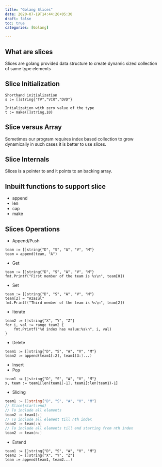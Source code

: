 ```yaml
---
title: "Golang Slices"
date: 2020-07-19T14:44:26+05:30
draft: false
toc: true
categories: [Golang]

---
```


## What are slices
Slices are golang provided data structure to create dynamic sized collection of same type elements

## Slice Initialization
```
Shorthand initialization
s := []string{"TV","VCR","DVD"}

Intialization with zero value of the type
t := make([]string,10)
```

## Slice versus Array
Sometimes our program requires index based collection to grow dynamically in such cases it is better to use slices.

## Slice Internals
Slices is a pointer to and it points to an backing array.

## Inbuilt functions to support slice
- append
- len
- cap
- make

## Slices Operations
- Append/Push
```
team := []string{"D", "S", "A", "V", "M"}
team = append(team, "A")
```
- Get
```
team := []string{"D", "S", "A", "V", "M"}
fmt.Printf("First member of the team is %s\n", team[0])
```
- Set
```
team := []string{"D", "S", "A", "V", "M"}
team[2] = "Azazul"
fmt.Printf("Third member of the team is %s\n", team[2])
```
- Iterate
```
team2 := []string{"X", "Y", "Z"}
for i, val := range team2 {
    fmt.Printf("%d index has value:%s\n", i, val)
}
```
- Delete
```
team1 := []string{"D", "S", "A", "V", "M"}
team2 := append(team1[:2], team1[3:]...)
```
- Insert
- Pop
```
team1 := []string{"D", "S", "A", "V", "M"}
x, team := team1[len(team1)-1], team1[:len(team1)-1]
```

- Slicing
```go
team1 := []string{"D", "S", "A", "V", "M"}
// Slice[start:end)
// To include all elements
team2 := team1[:]
// To include all element till nth index
team2 := team[:n]
// To include all elements till end starting from nth index
team2 := team[n:]
```
- Extend
```
team1 := []string{"D", "S", "A", "V", "M"}
team2 := []string{"X", "Y", "Z"}
team := append(team1, team2...)
```
